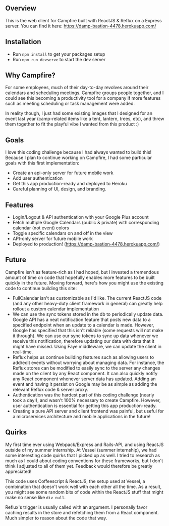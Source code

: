 ## Overview
This is the web client for Campfire built with ReactJS & Reflux on a Express server.  You can find it here: https://damp-bastion-4478.herokuapp.com/

## Installation
- Run `npm install` to get your packages setup
- Run `npm run devserve` to start the dev server

## Why Campfire?
For some employees, much of their day-to-day revolves around their calendars and scheduling meetings. Campfire groups people together, and I could see this becoming a productivity tool for a company if more features such as meeting scheduling or task management were added.

In reality though, I just had some existing images that I designed for an event last year (camp-related items like a tent, lantern, trees, etc), and threw them together to fit the playful vibe I wanted from this product :)

## Goals
I love this coding challenge because I had always wanted to build this! Because I plan to continue working on Campfire, I had some particular goals with this first implementation:
- Create an api-only server for future mobile work
- Add user authentication
- Get this app production-ready and deployed to Heroku
- Careful planning of UI, design, and branding.

## Features
- Login/Logout & API authentication with your Google Plus account
- Fetch multiple Google Calendars (public & private) with corresponding calendar (not event) colors
- Toggle specific calendars on and off in the view
- API-only server for future mobile work
- Deployed to production! (https://damp-bastion-4478.herokuapp.com/)

## Future
Campfire isn't as feature-rich as I had hoped, but I invested a tremendous amount of time on code that hopefully enables more features to be built quickly in the future.  Moving forward, here's how you might use the existing code to continue building this site:
- FullCalendar isn't as customizable as I'd like.  The current ReactJS code (and any other heavy-duty client framework in general) can greatly help rollout a custom calendar implementation
- We can use the sync tokens stored in the db to periodically update data.  Google API has a neat notification feature that posts new data to a specified endpoint when an update to a calendar is made.  However, Google has specified that this isn't reliable (some requests will not make it through).  We can use our sync tokens to sync up data whenever we receive this notification, therefore updating our data with data that it might have missed. Using Faye middleware, we can update the client in real-time.   
- Reflux helps us continue building features such as allowing users to add/edit events without worrying about managing data.  For instance, the Reflux stores can be modified to easily sync to the server any changes made on the client by any React component.  It can also quickly notify any React component whenever server data has updated.  Adding an event and having it persist on Google may be as simple as adding the relevant Reflux code & server proxy.
- Authentication was the hardest part of this coding challenge (nearly took a day!), and wasn't 100% necessary to create Campfire.  However, user authentication is essential for getting this app production-ready.
- Creating a pure API server and client frontend was painful, but useful for a microservices architecture and mobile applications in the future!

## Quirks
My first time ever using Webpack/Express and Rails-API, and using ReactJS outside of my summer internship.  At Vessel (summer internship), we had some interesting code quirks that I picked up as well.  I tried to research as much as I could about coding conventions for these frameworks, but I don't think I adjusted to all of them yet.  Feedback would therefore be greatly appreciated!

This code uses Coffeescript & ReactJS, the setup used at Vessel, a combination that doesn't work well with each other all the time.  As a result, you might see some random bits of code within the ReactJS stuff that might make no sense like `div null`.

Reflux's trigger is usually called with an argument.  I personally favor caching results in the store and refetching them from a React component.  Much simpler to reason about the code that way.
